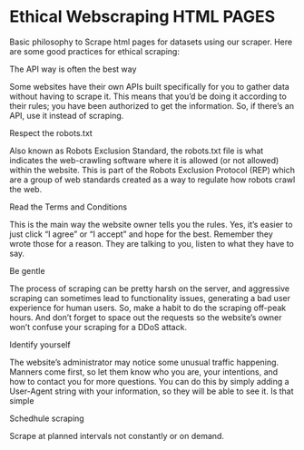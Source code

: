 # Ethical Webscraping HTML PAGES
Basic philosophy to Scrape html pages for datasets using our scraper.
Here are some good practices for ethical scraping:

The API way is often the best way

Some websites have their own APIs built specifically for you to gather data without having to scrape it. This means that you’d be doing it according to their rules; you have been authorized to get the information. So, if there’s an API, use it instead of scraping.

Respect the robots.txt

Also known as Robots Exclusion Standard, the robots.txt file is what indicates the web-crawling software where it is allowed (or not allowed) within the website. This is part of the Robots Exclusion Protocol (REP) which are a group of web standards created as a way to regulate how robots crawl the web.

Read the Terms and Conditions

This is the main way the website owner tells you the rules. Yes, it’s easier to just click “I agree” or “I accept” and hope for the best. Remember they wrote those for a reason. They are talking to you, listen to what they have to say.

Be gentle

The process of scraping can be pretty harsh on the server, and aggressive scraping can sometimes lead to functionality issues, generating a bad user experience for human users. So, make a habit to do the scraping off-peak hours. And don’t forget to space out the requests so the website’s owner won’t confuse your scraping for a DDoS attack.

Identify yourself

The website’s administrator may notice some unusual traffic happening. Manners come first, so let them know who you are, your intentions, and how to contact you for more questions. You can do this by simply adding a User-Agent string with your information, so they will be able to see it. Is that simple

Schedhule scraping

Scrape at planned intervals not constantly or on demand.
